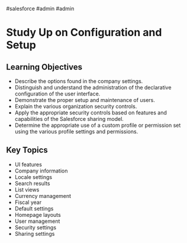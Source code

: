 #salesforce #admin #admin 

# Study Up on Configuration and Setup
## Learning Objectives


- Describe the options found in the company settings.
- Distinguish and understand the administration of the declarative configuration of the user interface.
- Demonstrate the proper setup and maintenance of users.
- Explain the various organization security controls.
- Apply the appropriate security controls based on features and capabilities of the Salesforce sharing model.
- Determine the appropriate use of a custom profile or permission set using the various profile settings and permissions.

## Key Topics

- UI features
- Company information
- Locale settings
- Search results
- List views
- Currency management
- Fiscal year
- Default settings
- Homepage layouts
- User management
- Security settings
- Sharing settings

